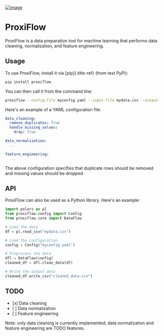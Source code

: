 [![image](https://badge.fury.io/py/proxiflow.svg)](https://badge.fury.io/py/proxiflow)

# ProxiFlow

ProxiFlow is a data preparation tool for machine learning that performs
data cleaning, normalization, and feature engineering.

## Usage

To use ProxiFlow, install it via [pip]{.title-ref} (from test PyPi):

``` bash
pip install proxiflow
```

You can then call it from the command line:

``` bash
proxiflow --config-file myconfig.yaml --input-file mydata.csv --output-file cleaned_data.csv
```

Here\'s an example of a YAML configuration file:

``` yaml
data_cleaning:
  remove_duplicates: True
  handle_missing_values:
    drop: True

data_normalization:
  ...

feature_engineering:
  ...
```

The above configuration specifies that duplicate rows should be removed
and missing values should be dropped.

## API

ProxiFlow can also be used as a Python library. Here\'s an example:

``` python
import polars as pl
from proxiflow.config import Config
from proxiflow.core import DataFlow

# Load the data
df = pl.read_csv("mydata.csv")

# Load the configuration
config = Config("myconfig.yaml")

# Preprocess the data
dfl = DataFlow(config)
cleaned_df = dfl.clean_data(df)

# Write the output data
cleaned_df.write_csv("cleaned_data.csv")
```

## TODO

-   \[x\] Data cleaning
-   \[ \] Data normalization
-   \[ \] Feature engineering

Note: only data cleaning is currently implemented; data normalization
and feature engineering are TODO features.
